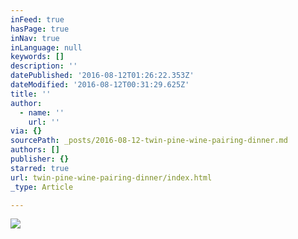 ```yaml
---
inFeed: true
hasPage: true
inNav: true
inLanguage: null
keywords: []
description: ''
datePublished: '2016-08-12T01:26:22.353Z'
dateModified: '2016-08-12T00:31:29.625Z'
title: ''
author:
  - name: ''
    url: ''
via: {}
sourcePath: _posts/2016-08-12-twin-pine-wine-pairing-dinner.md
authors: []
publisher: {}
starred: true
url: twin-pine-wine-pairing-dinner/index.html
_type: Article

---
```

![](https://the-grid-user-content.s3-us-west-2.amazonaws.com/95f2f7e2-cc56-42c6-b3a7-6798d46a9c1c.jpg)